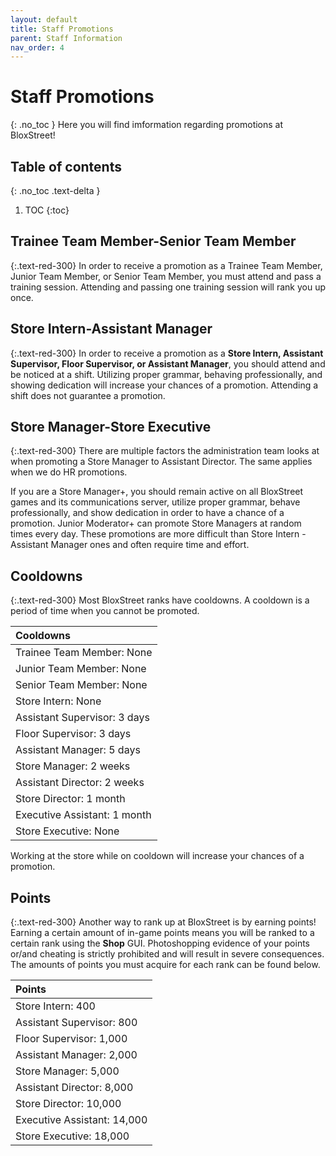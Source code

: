 ```yaml
---
layout: default
title: Staff Promotions
parent: Staff Information
nav_order: 4
---
```


# Staff Promotions
{: .no_toc }
Here you will find imformation regarding promotions at BloxStreet! 

## Table of contents
{: .no_toc .text-delta }

1. TOC
{:toc}

## Trainee Team Member-Senior Team Member
{:.text-red-300}
In order to receive a promotion as a Trainee Team Member, Junior Team Member, or Senior Team Member, you must attend and pass a training session. Attending and passing one training session will rank you up once.

## Store Intern-Assistant Manager
{:.text-red-300}
In order to receive a promotion as a **Store Intern, Assistant Supervisor, Floor Supervisor, or Assistant Manager**, you should attend and be noticed at a shift. Utilizing proper grammar, behaving professionally, and showing dedication will increase your chances of a promotion. Attending a shift does not guarantee a promotion.

## Store Manager-Store Executive
{:.text-red-300}
There are multiple factors the administration team looks at when promoting a Store Manager to Assistant Director. The same applies when we do HR promotions.

If you are a Store Manager+, you should remain active on all BloxStreet games and its communications server, utilize proper grammar, behave professionally, and show dedication in order to have a chance of a promotion. Junior Moderator+ can promote Store Managers at random times every day. These promotions are more difficult than Store Intern - Assistant Manager ones and often require time and effort.

## Cooldowns 
{:.text-red-300}
Most BloxStreet ranks have cooldowns. A cooldown is a period of time when you cannot be promoted.

| Cooldowns | 
|:----------|
| Trainee Team Member: None |
| Junior Team Member: None |
| Senior Team Member: None |
| Store Intern: None |
| Assistant Supervisor: 3 days |
| Floor Supervisor: 3 days |
| Assistant Manager: 5 days |
| Store Manager: 2 weeks |
| Assistant Director: 2 weeks |
| Store Director: 1 month |
| Executive Assistant: 1 month |
| Store Executive: None |

Working at the store while on cooldown will increase your chances of a promotion.

## Points 
{:.text-red-300}
Another way to rank up at BloxStreet is by earning points! Earning a certain amount of in-game points means you will be ranked to a certain rank using the **Shop** GUI. Photoshopping evidence of your points or/and cheating is strictly prohibited and will result in severe consequences. The amounts of points you must acquire for each rank can be found below.

| Points | 
|:----------|
| Store Intern: 400 |
| Assistant Supervisor: 800 |
| Floor Supervisor: 1,000 |
| Assistant Manager: 2,000 |
| Store Manager: 5,000 |
| Assistant Director: 8,000 |
| Store Director: 10,000 |
| Executive Assistant: 14,000 |
| Store Executive: 18,000 |
